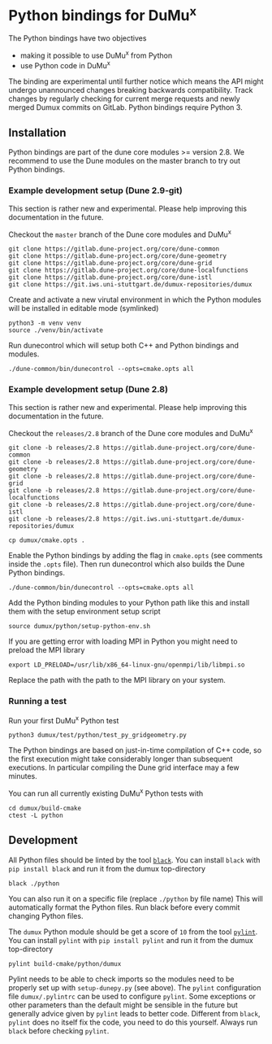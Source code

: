 # Python bindings for DuMu<sup>x</sup>

The Python bindings have two objectives
* making it possible to use DuMu<sup>x</sup> from Python
* use Python code in DuMu<sup>x</sup>

The binding are experimental until further notice which means
the API might undergo unannounced changes breaking backwards
compatibility. Track changes by regularly checking for current merge requests
and newly merged Dumux commits on GitLab. Python bindings require Python 3.

##  Installation

Python bindings are part of the dune core modules >= version 2.8.
We recommend to use the Dune modules on the master branch to try out
Python bindings.

### Example development setup (Dune 2.9-git)

This section is rather new and experimental. Please help improving
this documentation in the future.

Checkout the `master` branch of the Dune core modules and DuMu<sup>x</sup>

```
git clone https://gitlab.dune-project.org/core/dune-common
git clone https://gitlab.dune-project.org/core/dune-geometry
git clone https://gitlab.dune-project.org/core/dune-grid
git clone https://gitlab.dune-project.org/core/dune-localfunctions
git clone https://gitlab.dune-project.org/core/dune-istl
git clone https://git.iws.uni-stuttgart.de/dumux-repositories/dumux
```

Create and activate a new virutal environment in which the
Python modules will be installed in editable mode (symlinked)

```
python3 -m venv venv
source ./venv/bin/activate
```

Run dunecontrol which will setup both C++ and Python bindings and modules.

```
./dune-common/bin/dunecontrol --opts=cmake.opts all
```


### Example development setup (Dune 2.8)

This section is rather new and experimental. Please help improving
this documentation in the future.

Checkout the `releases/2.8` branch of the Dune core modules and DuMu<sup>x</sup>

```
git clone -b releases/2.8 https://gitlab.dune-project.org/core/dune-common
git clone -b releases/2.8 https://gitlab.dune-project.org/core/dune-geometry
git clone -b releases/2.8 https://gitlab.dune-project.org/core/dune-grid
git clone -b releases/2.8 https://gitlab.dune-project.org/core/dune-localfunctions
git clone -b releases/2.8 https://gitlab.dune-project.org/core/dune-istl
git clone -b releases/2.8 https://git.iws.uni-stuttgart.de/dumux-repositories/dumux

cp dumux/cmake.opts .
```

Enable the Python bindings by adding the flag in `cmake.opts` (see comments inside the `.opts` file).
Then run dunecontrol which also builds the Dune Python bindings.

```
./dune-common/bin/dunecontrol --opts=cmake.opts all
```

Add the Python binding modules to your Python path like this and install them with
the setup environment setup script

```
source dumux/python/setup-python-env.sh
```

If you are getting error with loading MPI in Python you might need to preload the MPI library

```
export LD_PRELOAD=/usr/lib/x86_64-linux-gnu/openmpi/lib/libmpi.so
```

Replace the path with the path to the MPI library on your system.


### Running a test

Run your first DuMu<sup>x</sup> Python test

```
python3 dumux/test/python/test_py_gridgeometry.py
```

The Python bindings are based on just-in-time compilation of C++ code,
so the first execution might take considerably longer than subsequent executions.
In particular compiling the Dune grid interface may a few minutes.

You can run all currently existing DuMu<sup>x</sup> Python tests with
```
cd dumux/build-cmake
ctest -L python
```

##  Development

All Python files should be linted by the tool [`black`](https://pypi.org/project/black/).
You can install `black` with `pip install black` and run it from the dumux top-directory

```
black ./python
```

You can also run it on a specific file (replace `./python` by file name)
This will automatically format the Python files. Run black before every commit changing Python files.

The `dumux` Python module should be get a score of `10` from
the tool [`pylint`](https://pypi.org/project/pylint/).
You can install `pylint` with `pip install pylint` and run it from the dumux top-directory

```
pylint build-cmake/python/dumux
```

Pylint needs to be able to check imports so the modules need to be properly set up
with `setup-dunepy.py` (see above). The `pylint` configuration file `dumux/.pylintrc` can
be used to configure `pylint`. Some exceptions or other parameters than the default
might be sensible in the future but generally advice given by `pylint` leads to better code.
Different from `black`, `pylint` does no itself fix the code, you need to do this yourself.
Always run `black` before checking `pylint`.
